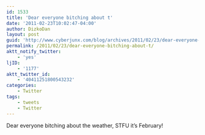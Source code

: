 ```yaml
---
id: 1533
title: 'Dear everyone bitching about t'
date: '2011-02-23T10:02:47-04:00'
author: DizkoDan
layout: post
guid: 'http://www.cyberjunx.com/blog/archives/2011/02/23/dear-everyone-bitching-about-t/'
permalink: /2011/02/23/dear-everyone-bitching-about-t/
aktt_notify_twitter:
    - 'yes'
ljID:
    - '1177'
aktt_twitter_id:
    - '40411251800543232'
categories:
    - Twitter
tags:
    - tweets
    - Twitter
---
```


Dear everyone bitching about the weather, STFU it’s February!